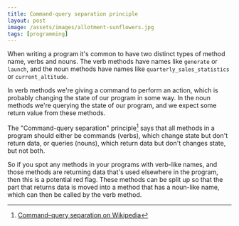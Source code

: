 ```yaml
---
title: Command-query separation principle
layout: post
image: /assets/images/allotment-sunflowers.jpg
tags: [programming]
---
```


When writing a program it's common to have two distinct types of method name, verbs and nouns. The verb methods have names like `generate` or `launch`, and the noun methods have names like `quarterly_sales_statistics` or `current_altitude`.

In verb methods we're giving a command to perform an action, which is probably changing the state of our program in some way. In the noun methods we're querying the state of our program, and we expect some return value from these methods.

The "Command-query separation" principle[^1] says that all methods in a program should either be commands (verbs), which change state but don't return data, or queries (nouns), which return data but don't changes state, but not both.

[^1]: [Command–query separation on Wikipedia](https://en.wikipedia.org/wiki/Command–query_separation)

So if you spot any methods in your programs with verb-like names, and those methods are returning data that's used elsewhere in the program, then this is a potential red flag. These methods can be split up so that the part that returns data is moved into a method that has a noun-like name, which can then be called by the verb method.
